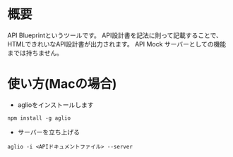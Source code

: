 # 概要
API Blueprintというツールです。
API設計書を記法に則って記載することで、HTMLできれいなAPI設計書が出力されます。
API Mock サーバーとしての機能までは持ちません。

# 使い方(Macの場合)
- aglioをインストールします
```
npm install -g aglio
```
- サーバーを立ち上げる
```
aglio -i <APIドキュメントファイル> --server
```
